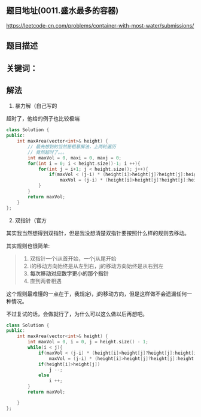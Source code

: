 ## 题目地址(0011.盛水最多的容器)

https://leetcode-cn.com/problems/container-with-most-water/submissions/

## 题目描述

## 关键词：

## 解法

1. 暴力解（自己写的

超时了，他给的例子也比较极端

```cpp
class Solution {
public:
    int maxArea(vector<int>& height) {
        // 最先想到的当然是粗暴解法，上两轮遍历
        // 竟然超时了。。。
        int maxVol = 0, maxi = 0, maxj = 0;
        for(int i = 0; i < height.size()-1; i ++){
            for(int j = i+1; j < height.size(); j++){
                if(maxVol < (j-i) * (height[i]>height[j]?height[j]:height[i]))
                    maxVol = (j-i) * (height[i]>height[j]?height[j]:height[i]);
            }
        }
        return maxVol;
    }
};
```

2. 双指针（官方

其实我当然想得到双指针，但是我没想清楚双指针要按照什么样的规则去移动。

其实规则也很简单:

> 1. 双指针一个i从首开始，一个j从尾开始
> 2. i的移动方向始终是从左到右，j的移动方向始终是从右到左
> 3. **每次移动对应数字更小的那个指针**
> 4. 直到两者相遇

这个规则最难懂的一点在于，我规定i，j的移动方向，但是这样做不会遗漏任何一种情况。

不过复试的话，会做就行了，为什么可以这么做以后再想吧。

```cpp
class Solution {
public:
    int maxArea(vector<int>& height) {
        int maxVol = 0, i = 0, j = height.size() - 1;
        while(i < j){
            if(maxVol < (j-i) * (height[i]>height[j]?height[j]:height[i]))
                maxVol = (j-i) * (height[i]>height[j]?height[j]:height[i]);
            if(height[i]>height[j])
                j --;
            else
                i ++;
        }
        return maxVol;

    }
};
```